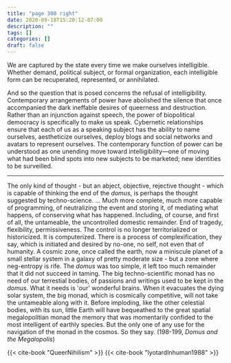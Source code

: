 ```yaml
---
title: "page 300 right"
date: 2020-09-18T15:20:12-07:00
description: ""
tags: []
categories: []
draft: false
---
```


We are captured by the state every time we make ourselves intelligible. Whether demand, political subject, or formal organization, each intelligible form can be recuperated, represented, or annihilated.

And so the question that is posed concerns the refusal of intelligibility. Contemporary arrangements of power have abolished the silence that once accompanied the dark ineffable desires of queerness and destruction. Rather than an injunction against speech, the power of biopolitical democracy is specifically to make us speak. Cybernetic relationships ensure that each of us as a speaking subject has the ability to name ourselves, aestheticize ourselves, deploy blogs and social networks and avatars to represent ourselves. The contemporary function of power can be understood as one unending move toward intelligibility—one of moving what had been blind spots into new subjects to be marketed; new identities to be surveilled.

***

The only kind of thought - but an abject, objective, rejective thought - which is capable of thinking the end of the *domus*, is perhaps the thought suggested by techno-science. ... Much more complete, much more capable of programming, of neutralizing the event and storing it, of mediating what happens, of conserving what has happened. Including, of course, and first of all, the untameable, the uncontrolled domestic remainder. End of tragedy, flexibility, permissiveness. The control is no longer territorialized or historicized. It is computerized. There is a process of complexification, they say, which is initiated and desired by no-one, no self, not even that of humanity. A cosmic zone, once called the earth, now a miniscule planet of a small stellar system in a galaxy of pretty moderate size - but a zone where neg-entropy is rife. The *domus* was too simple, it left too much remainder that it did not succeed in taming. The big techno-scientific monad has no need of our terrestial bodies, of passions and writings used to be kept in the *domus*. What it needs is 'our' wonderful brains. When it evacuates the dying solar system, the big monad, which is cosmically competitive, will not take the untameable along with it. Before imploding, like the other celestial bodies, with its sun, little Earth will have bequeathed to the great spatial megalopolitian monad the memory that was momentarily confided to the most intelligent of earthly species. But the only one of any use for the navigation of the monad in the cosmos. So they say. (198-199, *Domus and the Megalopolis*)

{{< cite-book "QueerNihilism" >}}
{{< cite-book "lyotardInhuman1988" >}}